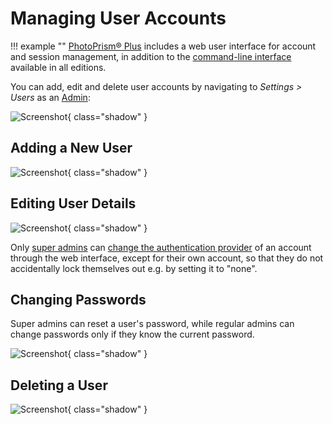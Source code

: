 # Managing User Accounts

!!! example ""
    [PhotoPrism® Plus](https://www.photoprism.app/editions#compare) includes a web user interface for account and session management, in addition to the [command-line interface](cli.md) available in all editions.

You can add, edit and delete user accounts by navigating to *Settings > Users* as an [Admin](roles.md#admin):

![Screenshot](img/users.jpg){ class="shadow" }

## Adding a New User

![Screenshot](img/users-add.jpg){ class="shadow" }

## Editing User Details

![Screenshot](img/users-edit.jpg){ class="shadow" }

Only [super admins](roles.md#admin) can [change the authentication provider](cli.md#command-options) of an account through the web interface, except for their own account, so that they do not accidentally lock themselves out e.g. by setting it to "none".

## Changing Passwords

Super admins can reset a user's password, while regular admins can change passwords only if they know the current password.

![Screenshot](img/users-change-pw.jpg){ class="shadow" }

## Deleting a User

![Screenshot](img/users-delete.jpg){ class="shadow" }
